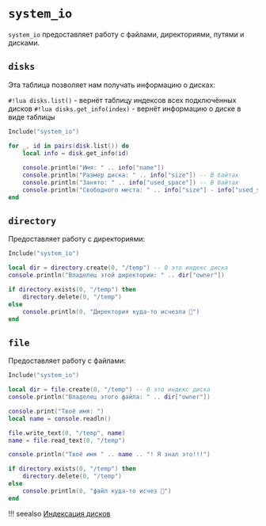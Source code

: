 # `system_io`
`system_io` предоставляет работу с файлами, директориями, путями и дисками.

## `disks`
Эта таблица позволяет нам получать информацию о дисках:

`#!lua disks.list()` - вернёт таблицу индексов всех подключённых дисков
`#!lua disks.get_info(index)` - вернёт информацию о диске в виде таблицы

```lua
Include("system_io")

for _, id in pairs(disk.list()) do
    local info = disk.get_info(id)
    
    console.println("Имя: " .. info["name"])
    console.println("Размер диска: " .. info["size"]) -- В байтах
    console.println("Занято: " .. info["used_space"]) -- В байтах
    console.println("Свободного места: " .. info["size"] - info["used_space"])
end
```

## `directory`
Предоставляет работу с директориями:

```lua
Include("system_io")

local dir = directory.create(0, "/temp") -- 0 это индекс диска
console.println("Владелец этой директории: " .. dir["owner"])

if directory.exists(0, "/temp") then
    directory.delete(0, "/temp")
else
    console.println(0, "Директория куда-то исчезла 🤨")
end
```

## `file`
Предоставляет работу с файлами:

```lua
Include("system_io")

local dir = file.create(0, "/temp") -- 0 это индекс диска
console.println("Владелец этого файла: " .. dir["owner"])

console.print("Твоё имя: ")
local name = console.readln()

file.write_text(0, "/temp", name)
name = file.read_text(0, "/temp")

console.println("Твоё имя " .. name .. "! Я знал это!!!")

if directory.exists(0, "/temp") then
    directory.delete(0, "/temp")
else
    console.println(0, "файл куда-то исчез 🤨")
end
```

!!! seealso
    [Индексация дисков](../intro.md#_3)